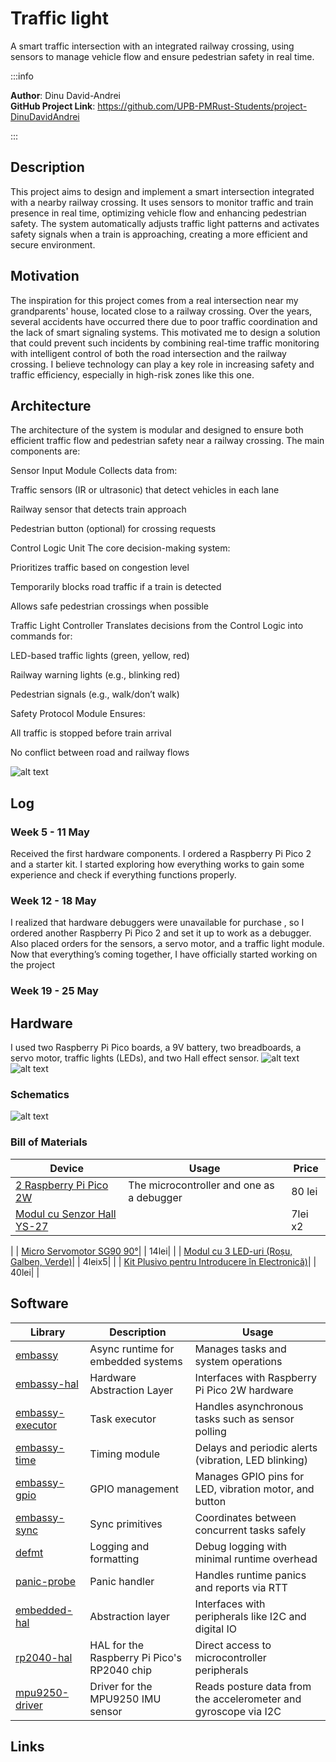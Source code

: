 # Traffic light

A smart traffic intersection with an integrated railway crossing, using sensors to manage vehicle flow and ensure pedestrian safety in real time.


:::info 

**Author**: Dinu David-Andrei \
**GitHub Project Link**: https://github.com/UPB-PMRust-Students/project-DinuDavidAndrei

:::

## Description

This project aims to design and implement a smart intersection integrated with a nearby railway crossing. It uses sensors to monitor traffic and train presence in real time, optimizing vehicle flow and enhancing pedestrian safety. The system automatically adjusts traffic light patterns and activates safety signals when a train is approaching, creating a more efficient and secure environment.

## Motivation

The inspiration for this project comes from a real intersection near my grandparents' house, located close to a railway crossing. Over the years, several accidents have occurred there due to poor traffic coordination and the lack of smart signaling systems. This motivated me to design a solution that could prevent such incidents by combining real-time traffic monitoring with intelligent control of both the road intersection and the railway crossing. I believe technology can play a key role in increasing safety and traffic efficiency, especially in high-risk zones like this one.


## Architecture 

The architecture of the system is modular and designed to ensure both efficient traffic flow and pedestrian safety near a railway crossing. The main components are:

Sensor Input Module
Collects data from:

Traffic sensors (IR or ultrasonic) that detect vehicles in each lane

Railway sensor that detects train approach

Pedestrian button (optional) for crossing requests

Control Logic Unit
The core decision-making system:

Prioritizes traffic based on congestion level

Temporarily blocks road traffic if a train is detected

Allows safe pedestrian crossings when possible

Traffic Light Controller
Translates decisions from the Control Logic into commands for:

LED-based traffic lights (green, yellow, red)

Railway warning lights (e.g., blinking red)

Pedestrian signals (e.g., walk/don’t walk)

Safety Protocol Module
Ensures:

All traffic is stopped before train arrival

No conflict between road and railway flows

![alt text](image3.webp)

## Log

### Week 5 - 11 May
Received the first hardware components. I ordered a Raspberry Pi Pico 2 and a starter kit. I started exploring how everything works to gain some experience and check if everything functions properly.
### Week 12 - 18 May
I realized that hardware debuggers were unavailable for purchase , so I ordered another Raspberry Pi Pico 2 and set it up to work as a debugger. Also placed orders for the sensors, a servo motor, and a traffic light module.
Now that everything’s coming together, I have officially started working on the project

### Week 19 - 25 May

## Hardware
 I used two Raspberry Pi Pico boards, a 9V battery, two breadboards, a servo motor, traffic lights (LEDs), and two Hall effect sensor.
 ![alt text](image1.webp)
![alt text](image4.webp)
### Schematics
![alt text](image2.webp)
### Bill of Materials
| Device | Usage | Price |
|--------|--------|-------|
| [2 Raspberry Pi Pico 2W](https://www.optimusdigital.ro/en/raspberry-pi-boards/13327-raspberry-pi-pico-2-w.html?srsltid=AfmBOoo4ziaX-vt_Q7PPrsLO06qiB90jc1E1yFdPfyxK6KjzQnSmybb1)| The microcontroller and one as a debugger| 80 lei|
| [Modul cu Senzor Hall YS-27](https://www.optimusdigital.ro/ro/senzori-senzori-hall/596-modul-cu-senzor-hall-ys-27.html?search_query=Modul+cu+Senzor+Hall+YS-27&results=17)| | 7lei x2|
|
| [Micro Servomotor SG90 90°](https://www.optimusdigital.ro/ro/motoare-servomotoare/26-micro-servomotor-sg90.html?search_query=Micro+Servomotor+SG9&results=9)| | 14lei|
|
| [Modul cu 3 LED-uri (Roșu, Galben, Verde)](https://www.optimusdigital.ro/ro/optoelectronice-altele/5705-modul-cu-3-led-uri-rou-galben-verde.html?search_query=Modul+cu+3+LED-uri+%28Ro%C8%99u%2C+Galben%2C+Verde%29&results=10)| | 4leix5|
|
| [Kit Plusivo pentru Introducere în Electronică)](https://www.optimusdigital.ro/ro/kituri/12026-kit-plusivo-pentru-introducere-in-electronica-0721248990075.html?search_query=kit+&results=322)| | 40lei|
|
## Software

| Library | Description | Usage |
|---------|-------------|-------|
| [embassy](https://docs.rs/embassy/latest/embassy/) | Async runtime for embedded systems | Manages tasks and system operations |
| [embassy-hal](https://docs.rs/embassy-hal/latest/embassy_hal/) | Hardware Abstraction Layer | Interfaces with Raspberry Pi Pico 2W hardware |
| [embassy-executor](https://docs.rs/embassy-executor/latest/embassy_executor/) | Task executor | Handles asynchronous tasks such as sensor polling |
| [embassy-time](https://docs.rs/embassy-time/latest/embassy_time/) | Timing module | Delays and periodic alerts (vibration, LED blinking) |
| [embassy-gpio](https://docs.rs/embassy-gpio/latest/embassy_gpio/) | GPIO management | Manages GPIO pins for LED, vibration motor, and button |
| [embassy-sync](https://docs.rs/embassy-sync/latest/embassy_sync/) | Sync primitives | Coordinates between concurrent tasks safely |
| [defmt](https://docs.rs/defmt/latest/defmt/) | Logging and formatting | Debug logging with minimal runtime overhead |
| [panic-probe](https://docs.rs/panic-probe/latest/panic_probe/) | Panic handler | Handles runtime panics and reports via RTT |
| [embedded-hal](https://docs.rs/embedded-hal/latest/embedded_hal/) | Abstraction layer | Interfaces with peripherals like I2C and digital IO |
| [rp2040-hal](https://docs.rs/rp2040-hal/latest/rp2040_hal/) | HAL for the Raspberry Pi Pico's RP2040 chip | Direct access to microcontroller peripherals |
| [mpu9250-driver](https://crates.io/crates/mpu9250) | Driver for the MPU9250 IMU sensor | Reads posture data from the accelerometer and gyroscope via I2C |

## Links

